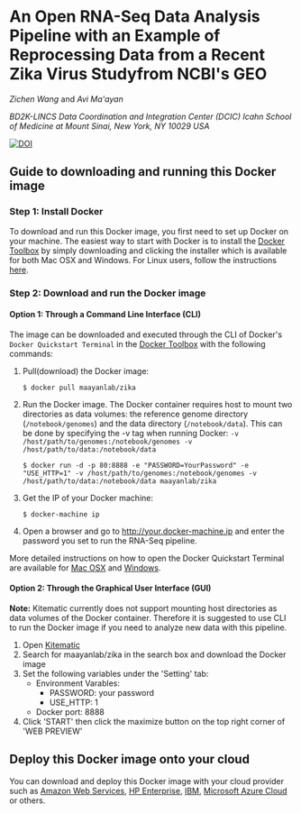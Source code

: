 # An Open RNA-Seq Data Analysis Pipeline with an Example of Reprocessing Data from a Recent Zika Virus Studyfrom NCBI's GEO

_Zichen Wang_ and _Avi Ma'ayan_

_BD2K-LINCS Data Coordination and Integration Center (DCIC)_
_Icahn School of Medicine at Mount Sinai, New York, NY 10029 USA_

[![DOI](https://zenodo.org/badge/22891/MaayanLab/Zika-RNAseq-Pipeline.svg)](https://zenodo.org/badge/latestdoi/22891/MaayanLab/Zika-RNAseq-Pipeline)

## Guide to downloading and running this Docker image

### Step 1: Install Docker

To download and run this Docker image, you first need to set up Docker on your machine. The easiest way to start with Docker is to install the [Docker Toolbox](https://www.docker.com/products/docker-toolbox) by simply downloading and clicking the installer which is available for both Mac OSX and Windows. For Linux users, follow the instructions [here](https://docs.docker.com/linux/step_one/). 

### Step 2: Download and run the Docker image

#### Option 1: Through a Command Line Interface (CLI)

The image can be downloaded and executed through the CLI of Docker's `Docker Quickstart Terminal` in the [Docker Toolbox](https://www.docker.com/products/docker-toolbox) with the following commands:

1. Pull(download) the Docker image:
	```
	$ docker pull maayanlab/zika
	```
2. Run the Docker image. The Docker container requires host to mount two directories as data volumes: the reference genome directory (`/notebook/genomes`) and the data directory (`/notebook/data`). This can be done by specifying the -v tag when running Docker:
	`-v /host/path/to/genomes:/notebook/genomes -v /host/path/to/data:/notebook/data`
	```
	$ docker run -d -p 80:8888 -e "PASSWORD=YourPassword" -e "USE_HTTP=1" -v /host/path/to/genomes:/notebook/genomes -v /host/path/to/data:/notebook/data maayanlab/zika
	```
3. Get the IP of your Docker machine:   
	```
	$ docker-machine ip
	```
4. Open a browser and go to http://your.docker-machine.ip and enter the password you set to run the RNA-Seq pipeline. 

More detailed instructions on how to open the Docker Quickstart Terminal are available for [Mac OSX](https://docs.docker.com/mac/step_one/) and [Windows](https://docs.docker.com/windows/step_one/).


#### Option 2: Through the Graphical User Interface (GUI)

**Note:** Kitematic currently does not support mounting host directories as data volumes of the Docker container. Therefore it is suggested to use CLI to run the Docker image if you need to analyze new data with this pipeline.

1. Open [Kitematic](https://www.docker.com/products/docker-kitematic)
2. Search for maayanlab/zika in the search box and download the Docker image
3. Set the following variables under the 'Setting' tab:
	+ Environment Varables: 
		+ PASSWORD: your password
		+ USE_HTTP: 1
	+ Docker port: 8888
4. Click 'START' then click the maximize button on the top right corner of 'WEB PREVIEW'

## Deploy this Docker image onto your cloud

You can download and deploy this Docker image with your cloud provider such as [Amazon Web Services](https://www.docker.com/aws), [HP Enterprise](https://www.docker.com/aws), [IBM](https://www.docker.com/IBM), [Microsoft Azure Cloud](https://www.docker.com/microsoft) or others.

